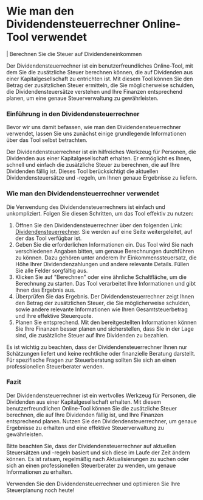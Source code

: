 Wie man den Dividendensteuerrechner Online-Tool verwendet
=========================================================

<dividenden-steuerrechner> | Berechnen Sie die Steuer auf Dividendeneinkommen</dividenden-steuerrechner>

Der Dividendensteuerrechner ist ein benutzerfreundliches Online-Tool, mit dem Sie die zusätzliche Steuer berechnen können, die auf Dividenden aus einer Kapitalgesellschaft zu entrichten ist. Mit diesem Tool können Sie den Betrag der zusätzlichen Steuer ermitteln, die Sie möglicherweise schulden, die Dividendensteuersätze verstehen und Ihre Finanzen entsprechend planen, um eine genaue Steuerverwaltung zu gewährleisten.

### Einführung in den Dividendensteuerrechner

Bevor wir uns damit befassen, wie man den Dividendensteuerrechner verwendet, lassen Sie uns zunächst einige grundlegende Informationen über das Tool selbst betrachten.

Der Dividendensteuerrechner ist ein hilfreiches Werkzeug für Personen, die Dividenden aus einer Kapitalgesellschaft erhalten. Er ermöglicht es Ihnen, schnell und einfach die zusätzliche Steuer zu berechnen, die auf Ihre Dividenden fällig ist. Dieses Tool berücksichtigt die aktuellen Dividendensteuersätze und -regeln, um Ihnen genaue Ergebnisse zu liefern.

### Wie man den Dividendensteuerrechner verwendet

Die Verwendung des Dividendensteuerrechners ist einfach und unkompliziert. Folgen Sie diesen Schritten, um das Tool effektiv zu nutzen:

1. Öffnen Sie den Dividendensteuerrechner über den folgenden Link: [Dividendensteuerrechner](https://www.onlinecalculatorsfree.com/de/financial/dividend-tax-calculator.html). Sie werden auf eine Seite weitergeleitet, auf der das Tool verfügbar ist.
2. Geben Sie die erforderlichen Informationen ein. Das Tool wird Sie nach verschiedenen Angaben bitten, um genaue Berechnungen durchführen zu können. Dazu gehören unter anderem Ihr Einkommenssteuersatz, die Höhe Ihrer Dividendenzahlungen und andere relevante Details. Füllen Sie alle Felder sorgfältig aus.
3. Klicken Sie auf "Berechnen" oder eine ähnliche Schaltfläche, um die Berechnung zu starten. Das Tool verarbeitet Ihre Informationen und gibt Ihnen das Ergebnis aus.
4. Überprüfen Sie das Ergebnis. Der Dividendensteuerrechner zeigt Ihnen den Betrag der zusätzlichen Steuer, die Sie möglicherweise schulden, sowie andere relevante Informationen wie Ihren Gesamtsteuerbetrag und Ihre effektive Steuerquote.
5. Planen Sie entsprechend. Mit den bereitgestellten Informationen können Sie Ihre Finanzen besser planen und sicherstellen, dass Sie in der Lage sind, die zusätzliche Steuer auf Ihre Dividenden zu bezahlen.

Es ist wichtig zu beachten, dass der Dividendensteuerrechner Ihnen nur Schätzungen liefert und keine rechtliche oder finanzielle Beratung darstellt. Für spezifische Fragen zur Steuerberatung sollten Sie sich an einen professionellen Steuerberater wenden.

### Fazit

Der Dividendensteuerrechner ist ein wertvolles Werkzeug für Personen, die Dividenden aus einer Kapitalgesellschaft erhalten. Mit diesem benutzerfreundlichen Online-Tool können Sie die zusätzliche Steuer berechnen, die auf Ihre Dividenden fällig ist, und Ihre Finanzen entsprechend planen. Nutzen Sie den Dividendensteuerrechner, um genaue Ergebnisse zu erhalten und eine effektive Steuerverwaltung zu gewährleisten.

Bitte beachten Sie, dass der Dividendensteuerrechner auf aktuellen Steuersätzen und -regeln basiert und sich diese im Laufe der Zeit ändern können. Es ist ratsam, regelmäßig nach Aktualisierungen zu suchen oder sich an einen professionellen Steuerberater zu wenden, um genaue Informationen zu erhalten.

Verwenden Sie den Dividendensteuerrechner und optimieren Sie Ihre Steuerplanung noch heute!
